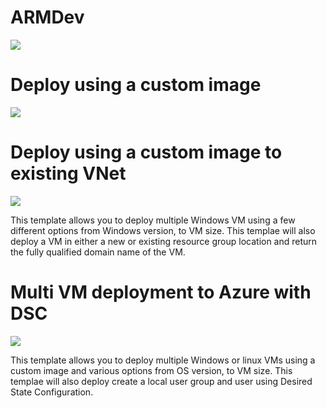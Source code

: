# ARMDev

<a href="https://portal.azure.com/#create/Microsoft.Template/uri/https%3A%2F%2Fraw.githubusercontent.com%2Fcnomadl%2Farmdev%2Fmaster%2Fazuredeploy.json" target="_blank">
    <img src="http://azuredeploy.net/deploybutton.png"/>
</a>

# Deploy using a custom image
<a href="https://portal.azure.com/#create/Microsoft.Template/uri/https%3A%2F%2Fraw.githubusercontent.com%2Fcnomadl%2Farmdev%2Fmaster%2Fazuredeploy-custom.json" target="_blank">
    <img src="http://azuredeploy.net/deploybutton.png"/>
</a>

# Deploy using a custom image to existing VNet
<a href="https://portal.azure.com/#create/Microsoft.Template/uri/https%3A%2F%2Fraw.githubusercontent.com%2Fcnomadl%2Farmdev%2Fmaster%2Fazuredeploycustomvnet.json" target="_blank">
    <img src="http://azuredeploy.net/deploybutton.png"/>
</a>

This template allows you to deploy multiple Windows VM using a few different options from Windows version, to VM size. This templae will also deploy a VM in either a new or existing resource group location and return the fully qualified domain name of the VM.


# Multi VM deployment to Azure with DSC

<a href="https://portal.azure.com/#create/Microsoft.Template/uri/https%3A%2F%2Fraw.githubusercontent.com%2Fcnomadl%2Farmdev%2Fmaster%2Fazuredeploycustomdsc.json" target="_blank">
    <img src="http://azuredeploy.net/deploybutton.png"/>
</a>

This template allows you to deploy multiple Windows or linux VMs using a custom image and various options from OS version, to VM size. This templae will also deploy create a local user group and user using Desired State Configuration.
